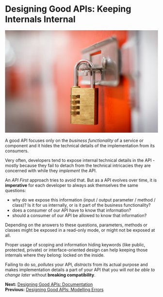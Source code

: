 # Designing Good APIs: Keeping Internals Internal

![Lock](./assets/lock.jpg)

A good API focuses only on the _business functionality_ of a service or component and it hides the technical details of the implementation from its consumers.

Very often, developers tend to expose internal technical details in the API - mostly because they fail to detach from the technical intricacies they are concerned with while they _implement_ the API.

An _API First_ approach tries to avoid that. But as a API evolves over time, it is **imperative** for each developer to always ask themselves the same questions:

* why do we expose this information (input / output parameter / method / class)? Is it for us internally, or is it part of the business functionality?
* does a consumer of our API have to know that information?
* should a consumer of our API be allowed to know that information?

Depending on the answers to these questions, parameters, methods or classes might be exposed in a read-only mode, or might not be exposed at all.

Proper usage of scoping and information hiding keywords (like public, protected, private) or interface-oriented design can help keeping those internals where they belong: locked on the inside.

Failing to do so, _pollutes_ your API, _distracts_ from its actual purpose and makes implementation details a part of your API that you will _not be able to change later_ without **breaking compatibility**.

**Next:** [Designing Good APIs: Documentation](./designing-good-apis--documentation.md)  
**Previous:** [Designing Good APIs: Modelling Errors](./designing-good-apis--modelling-errors.md)